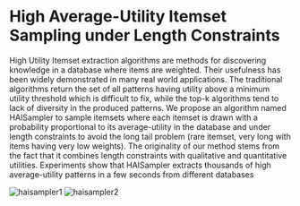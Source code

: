 # High Average-Utility Itemset Sampling under Length Constraints

High Utility Itemset extraction algorithms are methods for discovering knowledge in a database where items are weighted. Their usefulness has been widely demonstrated in many real world applications. The traditional algorithms return the set of all patterns having utility above a minimum utility threshold which is difficult to fix, while the top-k algorithms tend to lack of diversity in the produced patterns. We propose an algorithm named HAISampler to sample itemsets where each itemset is drawn with a probability proportional to its average-utility in the database and under length constraints to avoid the long tail problem (rare itemset, very long with items having very low weights). The originality of our method stems from the fact that it combines length constraints with qualitative and quantitative utilities. Experiments show that HAISampler extracts thousands of high average-utility patterns in a few seconds from different databases

![haisampler1](https://user-images.githubusercontent.com/91367129/138693206-cd51442c-50e6-4c09-a4aa-8ad791250c18.PNG)
![haisampler2](https://user-images.githubusercontent.com/91367129/138693317-82a0e826-166a-4e6c-87f3-ebfba6e88983.PNG)

